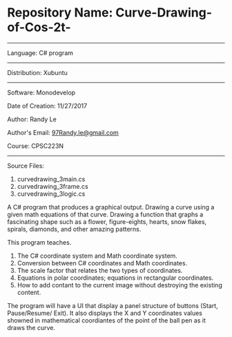 # Repository Name: Curve-Drawing-of-Cos-2t-
*********************************************************
Language: C# program
*********************************************************
Distribution: Xubuntu
*********************************************************
Software: Monodevelop

Date of Creation: 11/27/2017

Author: Randy Le

Author's Email: 97Randy.le@gmail.com

Course: CPSC223N
*********************************************************
Source Files:
1. curvedrawing_3main.cs
2. curvedrawing_3frame.cs
3. curvedrawing_3logic.cs

A C# program that produces a graphical output. Drawing a curve using a given math
equations of that curve. Drawing a function that graphs a fascinating shape such as a
flower, figure-eights, hearts, snow flakes, spirals, diamonds, and other amazing patterns.

This program teaches.
1. The C# coordinate system and Math coordinate system.
2. Conversion between C# coordinates and Math coordinates.
3. The scale factor that relates the two types of coordinates.
4. Equations in polar coordinates; equations in rectangular coordinates.
5. How to add contant to the current image without destroying the existing content.

The program will have a UI that display a panel structure of buttons (Start, Pause/Resume/ Exit).
It also displays the X and Y coordinates values showned in mathematical coordiantes of the point
of the ball pen as it draws the curve.

